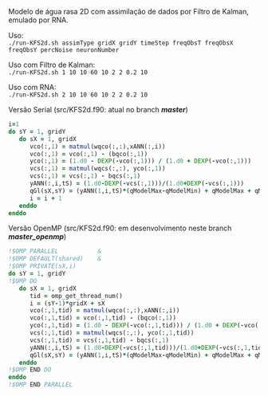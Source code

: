 Modelo de água rasa 2D com assimilação de dados por Filtro de Kalman, emulado por RNA.

Uso: \
```./run-KFS2d.sh assimType gridX gridY timeStep freqObsT freqObsX freqObsY percNoise neuronNumber ```

Uso com Filtro de Kalman: \
```./run-KFS2d.sh 1 10 10 60 10 2 2 0.2 10 ```

Uso com RNA: \
```./run-KFS2d.sh 2 10 10 60 10 2 2 0.2 10 ```



Versão Serial (src/KFS2d.f90: atual no branch ***master***)

```fortran
i=1
do sY = 1, gridY
   do sX = 1, gridX
      vco(:,1) = matmul(wqco(:,:),xANN(:,i))
      vco(:,1) = vco(:,1) - (bqco(:,1))
      yco(:,1) = (1.d0 - DEXP(-vco(:,1))) / (1.d0 + DEXP(-vco(:,1)))
      vcs(:,1) = matmul(wqcs(:,:), yco(:,1))
      vcs(:,1) = vcs(:,1) - bqcs(:,1)
      yANN(:,i,tS) = (1.d0-DEXP(-vcs(:,1)))/(1.d0+DEXP(-vcs(:,1)))
      qGl(sX,sY) = (yANN(1,i,tS)*(qModelMax-qModelMin) + qModelMax + qModelMin)/2.0
      i = i + 1
   enddo
enddo

```





Versão OpenMP  (src/KFS2d.f90: em desenvolvimento neste branch ***master_openmp***)

```fortran
!$OMP PARALLEL           &
!$OMP DEFAULT(shared)    &
!$OMP PRIVATE(sX,i)     
do sY = 1, gridY
!$OMP DO
   do sX = 1, gridX
      tid = omp_get_thread_num()
      i = (sY-1)*gridX + sX
      vco(:,1,tid) = matmul(wqco(:,:),xANN(:,i))
      vco(:,1,tid) = vco(:,1,tid) - (bqco(:,1))
      yco(:,1,tid) = (1.d0 - DEXP(-vco(:,1,tid))) / (1.d0 + DEXP(-vco(:,1,tid)))
      vcs(:,1,tid) = matmul(wqcs(:,:), yco(:,1,tid))
      vcs(:,1,tid) = vcs(:,1,tid) - bqcs(:,1)
      yANN(:,i,tS) = (1.d0-DEXP(-vcs(:,1,tid)))/(1.d0+DEXP(-vcs(:,1,tid)))
      qGl(sX,sY) = (yANN(1,i,tS)*(qModelMax-qModelMin) + qModelMax + qModelMin)/2.0
   enddo
!$OMP END DO                
enddo
!$OMP END PARALLEL
```
